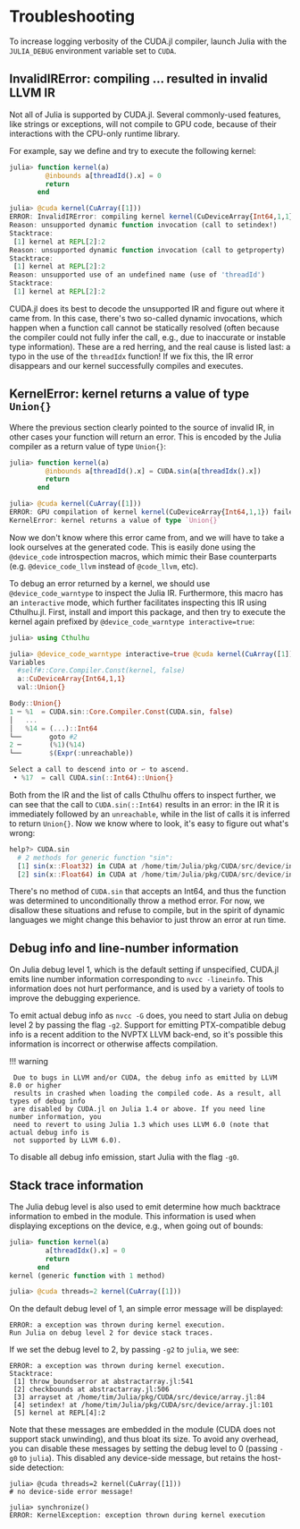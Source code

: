 # Troubleshooting

To increase logging verbosity of the CUDA.jl compiler, launch Julia with the `JULIA_DEBUG`
environment variable set to `CUDA`.


## InvalidIRError: compiling ... resulted in invalid LLVM IR

Not all of Julia is supported by CUDA.jl. Several commonly-used features, like strings or
exceptions, will not compile to GPU code, because of their interactions with the CPU-only
runtime library.

For example, say we define and try to execute the following kernel:

```julia
julia> function kernel(a)
         @inbounds a[threadId().x] = 0
         return
       end

julia> @cuda kernel(CuArray([1]))
ERROR: InvalidIRError: compiling kernel kernel(CuDeviceArray{Int64,1,1}) resulted in invalid LLVM IR
Reason: unsupported dynamic function invocation (call to setindex!)
Stacktrace:
 [1] kernel at REPL[2]:2
Reason: unsupported dynamic function invocation (call to getproperty)
Stacktrace:
 [1] kernel at REPL[2]:2
Reason: unsupported use of an undefined name (use of 'threadId')
Stacktrace:
 [1] kernel at REPL[2]:2
```

CUDA.jl does its best to decode the unsupported IR and figure out where it came from. In
this case, there's two so-called dynamic invocations, which happen when a function call
cannot be statically resolved (often because the compiler could not fully infer the call,
e.g., due to inaccurate or instable type information). These are a red herring, and the real
cause is listed last: a typo in the use of the `threadIdx` function! If we fix this, the IR
error disappears and our kernel successfully compiles and executes.


## KernelError: kernel returns a value of type `Union{}`

Where the previous section clearly pointed to the source of invalid IR, in other cases your
function will return an error. This is encoded by the Julia compiler as a return value of
type `Union{}`:

```julia
julia> function kernel(a)
         @inbounds a[threadId().x] = CUDA.sin(a[threadIdx().x])
         return
       end

julia> @cuda kernel(CuArray([1]))
ERROR: GPU compilation of kernel kernel(CuDeviceArray{Int64,1,1}) failed
KernelError: kernel returns a value of type `Union{}`
```

Now we don't know where this error came from, and we will have to take a look ourselves at
the generated code. This is easily done using the `@device_code` introspection macros, which
mimic their Base counterparts (e.g. `@device_code_llvm` instead of `@code_llvm`, etc).

To debug an error returned by a kernel, we should use `@device_code_warntype` to inspect the
Julia IR. Furthermore, this macro has an `interactive` mode, which further facilitates
inspecting this IR using Cthulhu.jl. First, install and import this package, and then try to
execute the kernel again prefixed by `@device_code_warntype interactive=true`:

```julia
julia> using Cthulhu

julia> @device_code_warntype interactive=true @cuda kernel(CuArray([1]))
Variables
  #self#::Core.Compiler.Const(kernel, false)
  a::CuDeviceArray{Int64,1,1}
  val::Union{}

Body::Union{}
1 ─ %1  = CUDA.sin::Core.Compiler.Const(CUDA.sin, false)
│   ...
│   %14 = (...)::Int64
└──       goto #2
2 ─       (%1)(%14)
└──       $(Expr(:unreachable))

Select a call to descend into or ↩ to ascend.
 • %17  = call CUDA.sin(::Int64)::Union{}
```

Both from the IR and the list of calls Cthulhu offers to inspect further, we can see that
the call to `CUDA.sin(::Int64)` results in an error: in the IR it is immediately followed by
an `unreachable`, while in the list of calls it is inferred to return `Union{}`. Now we know
where to look, it's easy to figure out what's wrong:

```julia
help?> CUDA.sin
  # 2 methods for generic function "sin":
  [1] sin(x::Float32) in CUDA at /home/tim/Julia/pkg/CUDA/src/device/intrinsics/math.jl:13
  [2] sin(x::Float64) in CUDA at /home/tim/Julia/pkg/CUDA/src/device/intrinsics/math.jl:12
```

There's no method of `CUDA.sin` that accepts an Int64, and thus the function was determined
to unconditionally throw a method error. For now, we disallow these situations and refuse to
compile, but in the spirit of dynamic languages we might change this behavior to just throw
an error at run time.


## Debug info and line-number information

On Julia debug level 1, which is the default setting if unspecified, CUDA.jl emits line
number information corresponding to `nvcc -lineinfo`. This information does not hurt
performance, and is used by a variety of tools to improve the debugging experience.

To emit actual debug info as `nvcc -G` does, you need to start Julia on debug level 2 by
passing the flag `-g2`. Support for emitting PTX-compatible debug info is a recent addition
to the NVPTX LLVM back-end, so it's possible this information is incorrect or otherwise
affects compilation.

 !!! warning

     Due to bugs in LLVM and/or CUDA, the debug info as emitted by LLVM 8.0 or higher
     results in crashed when loading the compiled code. As a result, all types of debug info
     are disabled by CUDA.jl on Julia 1.4 or above. If you need line number information, you
     need to revert to using Julia 1.3 which uses LLVM 6.0 (note that actual debug info is
     not supported by LLVM 6.0).

To disable all debug info emission, start Julia with the flag `-g0`.


## Stack trace information

The Julia debug level is also used to emit determine how much backtrace information to embed
in the module. This information is used when displaying exceptions on the device, e.g., when
going out of bounds:

```julia
julia> function kernel(a)
         a[threadIdx().x] = 0
         return
       end
kernel (generic function with 1 method)

julia> @cuda threads=2 kernel(CuArray([1]))
```

On the default debug level of 1, an simple error message will be displayed:

```
ERROR: a exception was thrown during kernel execution.
Run Julia on debug level 2 for device stack traces.
```

If we set the debug level to 2, by passing `-g2` to `julia`, we see:

```
ERROR: a exception was thrown during kernel execution.
Stacktrace:
 [1] throw_boundserror at abstractarray.jl:541
 [2] checkbounds at abstractarray.jl:506
 [3] arrayset at /home/tim/Julia/pkg/CUDA/src/device/array.jl:84
 [4] setindex! at /home/tim/Julia/pkg/CUDA/src/device/array.jl:101
 [5] kernel at REPL[4]:2
```

Note that these messages are embedded in the module (CUDA does not support stack unwinding),
and thus bloat its size. To avoid any overhead, you can disable these messages by setting
the debug level to 0 (passing `-g0` to `julia`). This disabled any device-side message, but
retains the host-side detection:

```
julia> @cuda threads=2 kernel(CuArray([1]))
# no device-side error message!

julia> synchronize()
ERROR: KernelException: exception thrown during kernel execution
```
